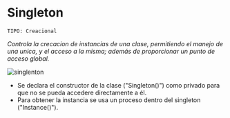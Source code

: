 # Singleton

```
TIPO: Creacional
```
_Controla la crecacion de instancias de una clase, permitiendo el manejo de una unica, y el acceso a la misma;_
_además de proporcionar un punto de acceso global._

![singlenton](https://user-images.githubusercontent.com/42217739/46635590-9ab5e400-cb1a-11e8-9465-c331a57a4116.jpg)

* Se declara el constructor de la clase ("Singleton()") como privado para que no se pueda accedere directamente a él.
* Para obtener la instancia se usa un proceso dentro del singleton ("Instance()").
